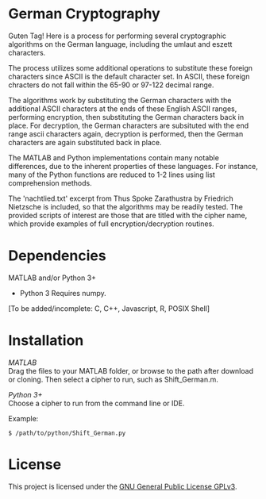 # German Cryptography

Guten Tag!  Here is a process for performing several cryptographic algorithms on the German language, including the umlaut and eszett characters.  

The process utilizes some additional operations to substitute these foreign characters since ASCII is the default character set.  In ASCII, these foreign chracters do not fall within the 65-90 or 97-122 decimal range.  

The algorithms work by substituting the German characters with the additional ASCII characters at the ends of these English ASCII ranges, performing encryption, then substituting the German characters back in place.  For decryption, the German characters are subsituted with the end range ascii characters again, decryption is performed, then the German characters are again substituted back in place.

The MATLAB and Python implementations contain many notable differences, due to the inherent properties of these languages.  For instance, many of the Python functions are reduced to 1-2 lines using list comprehension methods.

The 'nachtlied.txt' excerpt from Thus Spoke Zarathustra by Friedrich Nietzsche is included, so that the algorithms may be readily tested.  The provided scripts of interest are those that are titled with the cipher name, which provide examples of full encryption/decryption routines.

Dependencies 
===
MATLAB and/or Python 3+
* Python 3 Requires numpy.  

[To be added/incomplete: C, C++, Javascript, R, POSIX Shell]

Installation
===
*MATLAB*  
Drag the files to your MATLAB folder, or browse to the path after download or cloning.  Then select a cipher to run, such as Shift_German.m.

*Python 3+*  
Choose a cipher to run from the command line or IDE.  

Example:
```
$ /path/to/python/Shift_German.py
```
 
License
===

This project is licensed under the [GNU General Public License GPLv3](https://www.gnu.org/licenses/gpl-3.0.en.html).

